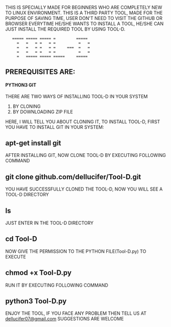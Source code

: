 THIS IS SPECIALLY MADE FOR BEGINNERS WHO ARE COMPLETELY NEW TO LINUX ENVIRONMENT. THIS IS A THIRD PARTY TOOL, MADE FOR THE PURPOSE OF SAVING TIME, USER DON'T NEED TO VISIT THE GITHUB OR BROWSER EVERYTIME HE/SHE WANTS TO INSTALL A TOOL, HE/SHE CAN JUST INSTALL THE REQUIRED TOOL BY USING TOOL-D.
       
       ===== ===== ===== =         =====
         =   =   = =   = =          =   =
         =   =   = =   = =     ===  =   =
         =   =   = =   = =          =   =
         =   ===== ===== =====     =====
      

## PREREQUISITES ARE:
####  PYTHON3    GIT


THERE ARE TWO WAYS OF INSTALLING TOOL-D IN YOUR SYSTEM
1) BY CLONING
2) BY DOWNLOADING ZIP FILE



HERE, I WILL TELL YOU ABOUT CLONING IT,
TO INSTALL TOOL-D, FIRST YOU HAVE TO INSTALL GIT IN YOUR SYSTEM:
##    apt-get install git


AFTER INSTALLING GIT, NOW CLONE TOOL-D BY EXECUTING FOLLOWING COMMAND
##    git clone github.com/dellucifer/Tool-D.git


YOU HAVE SUCCESSFULLY CLONED THE TOOL-D, NOW YOU WILL SEE A TOOL-D DIRECTORY
##    ls


JUST ENTER IN THE TOOL-D DIRECTORY
##   cd Tool-D


NOW GIVE THE PERMISSION TO THE PYTHON FILE(Tool-D.py) TO EXECUTE
##    chmod +x Tool-D.py


RUN IT BY EXECUTING FOLLOWING COMMAND
##    python3 Tool-D.py


ENJOY THE TOOL,
IF YOU FACE ANY PROBLEM THEN TELL US AT dellucifer07@gmail.com
SUGGESTIONS ARE WELCOME
